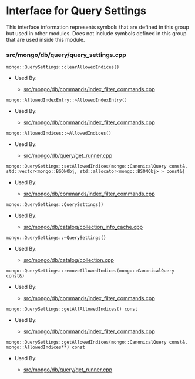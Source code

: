 
# Interface for Query Settings
This interface information represents symbols that are defined in this group but used in other modules.  Does not include symbols defined in this group that are used inside this module.

### src/mongo/db/query/query\_settings.cpp

<div></div>

    mongo::QuerySettings::clearAllowedIndices()

- Used By:

    - [src/mongo/db/commands/index\_filter\_commands.cpp](../../../../core\_query\_system/query\_system\_commands)

<div></div>

    mongo::AllowedIndexEntry::~AllowedIndexEntry()

- Used By:

    - [src/mongo/db/commands/index\_filter\_commands.cpp](../../../../core\_query\_system/query\_system\_commands)

<div></div>

    mongo::AllowedIndices::~AllowedIndices()

- Used By:

    - [src/mongo/db/query/get\_runner.cpp](../../../../core\_query\_system/query\_planner)

<div></div>

    mongo::QuerySettings::setAllowedIndices(mongo::CanonicalQuery const&, std::vector<mongo::BSONObj, std::allocator<mongo::BSONObj> > const&)

- Used By:

    - [src/mongo/db/commands/index\_filter\_commands.cpp](../../../../core\_query\_system/query\_system\_commands)

<div></div>

    mongo::QuerySettings::QuerySettings()

- Used By:

    - [src/mongo/db/catalog/collection\_info\_cache.cpp](../../../../storage/storage\_layer\_structure)

<div></div>

    mongo::QuerySettings::~QuerySettings()

- Used By:

    - [src/mongo/db/catalog/collection.cpp](../../../../storage/storage\_layer\_structure)

<div></div>

    mongo::QuerySettings::removeAllowedIndices(mongo::CanonicalQuery const&)

- Used By:

    - [src/mongo/db/commands/index\_filter\_commands.cpp](../../../../core\_query\_system/query\_system\_commands)

<div></div>

    mongo::QuerySettings::getAllAllowedIndices() const

- Used By:

    - [src/mongo/db/commands/index\_filter\_commands.cpp](../../../../core\_query\_system/query\_system\_commands)

<div></div>

    mongo::QuerySettings::getAllowedIndices(mongo::CanonicalQuery const&, mongo::AllowedIndices**) const

- Used By:

    - [src/mongo/db/query/get\_runner.cpp](../../../../core\_query\_system/query\_planner)
